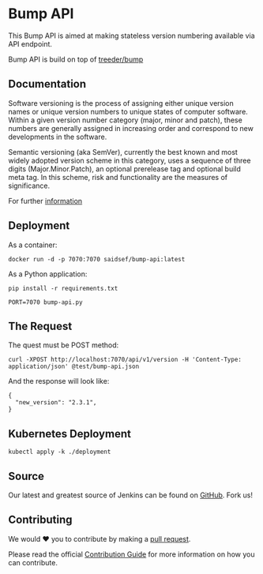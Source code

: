 # Bump API

This Bump API is aimed at making stateless version numbering available via API endpoint.

Bump API is build on top of [treeder/bump](https://hub.docker.com/r/treeder/bump/)

## Documentation

Software versioning is the process of assigning either unique version names or unique version numbers to unique states of computer software. Within a given version number category (major, minor and patch), these numbers are generally assigned in increasing order and correspond to new developments in the software. 

Semantic versioning (aka SemVer), currently the best known and most widely adopted version scheme in this category, uses a sequence of three digits (Major.Minor.Patch), an optional prerelease tag and optional build meta tag. In this scheme, risk and functionality are the measures of significance.

For further [information](https://en.wikipedia.org/wiki/Software_versioning)

## Deployment

As a container:

```shell
docker run -d -p 7070:7070 saidsef/bump-api:latest
```

As a Python application:

```shell
pip install -r requirements.txt

PORT=7070 bump-api.py
```

## The Request

The quest must be POST method:
```shell
curl -XPOST http://localhost:7070/api/v1/version -H 'Content-Type: application/json' @test/bump-api.json
```

And the response will look like:

```shell
{
  "new_version": "2.3.1",
}
```

## Kubernetes Deployment

```shell
kubectl apply -k ./deployment
```

## Source

Our latest and greatest source of Jenkins can be found on [GitHub](#deployment). Fork us!

## Contributing

We would :heart:  you to contribute by making a [pull request](https://github.com/saidsef/bump-api/pulls).

Please read the official [Contribution Guide](./CONTRIBUTING.md) for more information on how you can contribute.
